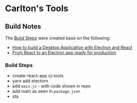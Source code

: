 # Carlton's Tools

## Build Notes

The [Build Steps](#Build-Steps) were created base on the following:

* [How to build a Desktop Application with Electron and React](https://codeburst.io/how-to-desktop-application-with-electron-and-react-b606aa3cb529)
* [From React to an Electron app ready for production](https://medium.com/@kitze/%EF%B8%8F-from-react-to-an-electron-app-ready-for-production-a0468ecb1da3)

### Build Steps

* create-react-app cj-tools
* yarn add electorn
* add `main.js` - with code shown in repo
* add main as seen in `package.json`
* sta
